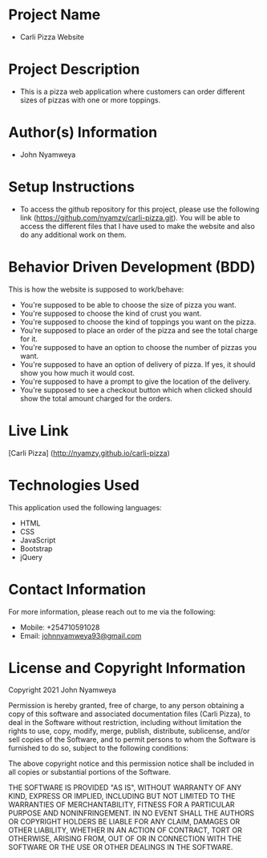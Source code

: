 # Project Name
  - Carli Pizza Website

# Project Description
  - This is a pizza web application where customers can order different sizes of pizzas with one or more toppings.

# Author(s) Information
  - John Nyamweya

# Setup Instructions
  - To access the github repository for this project, please use the following link (https://github.com/nyamzy/carli-pizza.git). You will be able to access the different files that I have used to make the website and also do any additional work on them.

# Behavior Driven Development (BDD)
  This is how the website is supposed to work/behave:
  - You're supposed to be able to choose the size of pizza you want.
  - You're supposed to choose the kind of crust you want.
  - You're supposed to choose the kind of toppings you want on the pizza.
  - You're supposed to place an order of the pizza and see the total charge for it.
  - You're supposed to have an option to choose the number of pizzas you want.
  - You're supposed to have an option of delivery of pizza. If yes, it should show you how much it would cost.
  - You're supposed to have a prompt to give the location of the delivery.
  - You're supposed to see a checkout button which when clicked should show the total amount charged for the orders.

# Live Link
  [Carli Pizza] (http://nyamzy.github.io/carli-pizza)

# Technologies Used
  This application used the following languages:
  - HTML
  - CSS
  - JavaScript
  - Bootstrap
  - jQuery

# Contact Information
  For more information, please reach out to me via the following:
  - Mobile: +254710591028
  - Email: johnnyamweya93@gmail.com

# License and Copyright Information
  Copyright 2021 John Nyamweya

  Permission is hereby granted, free of charge, to any person obtaining a copy of this software and associated documentation files (Carli Pizza), to deal in the Software without restriction, including without limitation the rights to use, copy, modify, merge, publish, distribute, sublicense, and/or sell copies of the Software, and to permit persons to whom the Software is furnished to do so, subject to the following conditions:

  The above copyright notice and this permission notice shall be included in all copies or substantial portions of the Software.

  THE SOFTWARE IS PROVIDED "AS IS", WITHOUT WARRANTY OF ANY KIND, EXPRESS OR IMPLIED, INCLUDING BUT NOT LIMITED TO THE WARRANTIES OF MERCHANTABILITY, FITNESS FOR A PARTICULAR PURPOSE AND NONINFRINGEMENT. IN NO EVENT SHALL THE AUTHORS OR COPYRIGHT HOLDERS BE LIABLE FOR ANY CLAIM, DAMAGES OR OTHER LIABILITY, WHETHER IN AN ACTION OF CONTRACT, TORT OR OTHERWISE, ARISING FROM, OUT OF OR IN CONNECTION WITH THE SOFTWARE OR THE USE OR OTHER DEALINGS IN THE SOFTWARE.

